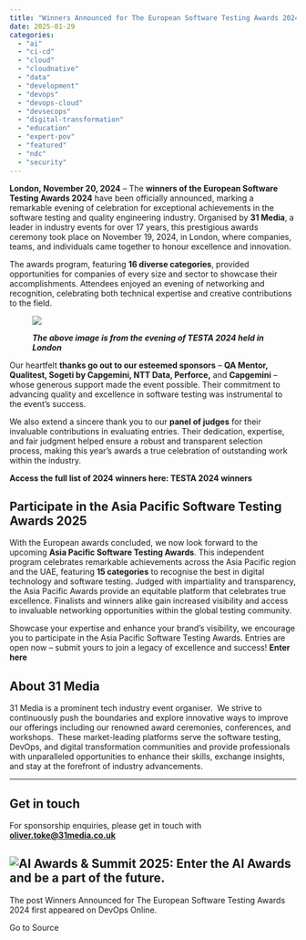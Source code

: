 ```yaml
---
title: "Winners Announced for The European Software Testing Awards 2024"
date: 2025-01-29
categories: 
  - "ai"
  - "ci-cd"
  - "cloud"
  - "cloudnative"
  - "data"
  - "development"
  - "devops"
  - "devops-cloud"
  - "devsecops"
  - "digital-transformation"
  - "education"
  - "expert-pov"
  - "featured"
  - "ndc"
  - "security"
---
```


**London, November 20, 2024** – The **winners of the European Software Testing Awards 2024** have been officially announced, marking a remarkable evening of celebration for exceptional achievements in the software testing and quality engineering industry. Organised by **31 Media**, a leader in industry events for over 17 years, this prestigious awards ceremony took place on November 19, 2024, in London, where companies, teams, and individuals came together to honour excellence and innovation.

The awards program, featuring **16 diverse categories**, provided opportunities for companies of every size and sector to showcase their accomplishments. Attendees enjoyed an evening of networking and recognition, celebrating both technical expertise and creative contributions to the field.

<figure>

![](https://www.softwaretestingnews.co.uk/wp-content/uploads/2024/11/European-Software-Testing-Awards-23-low-res_44.jpg)

<figcaption>

_**The above image is from the evening of TESTA 2024 held in London**_

</figcaption>

</figure>

Our heartfelt **thanks go out to our esteemed sponsors** – **QA Mentor, Qualitest, Sogeti by Capgemini, NTT Data, Perforce,** and **Capgemini** – whose generous support made the event possible. Their commitment to advancing quality and excellence in software testing was instrumental to the event’s success.

We also extend a sincere thank you to our **panel of judges** for their invaluable contributions in evaluating entries. Their dedication, expertise, and fair judgment helped ensure a robust and transparent selection process, making this year’s awards a true celebration of outstanding work within the industry.

**Access the full list of 2024 winners here: TESTA 2024 winners**

## **Participate in the Asia Pacific Software Testing Awards 2025**

With the European awards concluded, we now look forward to the upcoming **Asia Pacific Software Testing Awards**. This independent program celebrates remarkable achievements across the Asia Pacific region and the UAE, featuring **15 categories** to recognise the best in digital technology and software testing. Judged with impartiality and transparency, the Asia Pacific Awards provide an equitable platform that celebrates true excellence. Finalists and winners alike gain increased visibility and access to invaluable networking opportunities within the global testing community.

Showcase your expertise and enhance your brand’s visibility, we encourage you to participate in the Asia Pacific Software Testing Awards. Entries are open now – submit yours to join a legacy of excellence and success! **Enter here**

## **About 31 Media**  

31 Media is a prominent tech industry event organiser.  We strive to continuously push the boundaries and explore innovative ways to improve our offerings including our renowned award ceremonies, conferences, and workshops.  These market-leading platforms serve the software testing, DevOps, and digital transformation communities and provide professionals with unparalleled opportunities to enhance their skills, exchange insights, and stay at the forefront of industry advancements.

* * *

## **Get in touch**

For sponsorship enquiries, please get in touch with **oliver.toke@31media.co.uk**

## ![AI Awards & Summit 2025: Enter the AI Awards and be a part of the future.](https://www.softwaretestingnews.co.uk/wp-content/uploads/2024/11/AI-webpost-1.jpg)

The post Winners Announced for The European Software Testing Awards 2024 first appeared on DevOps Online.

Go to Source
